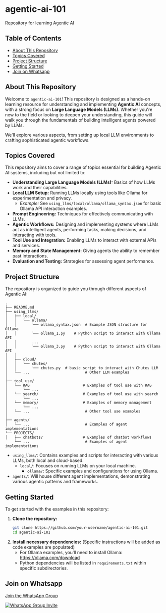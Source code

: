 # agentic-ai-101
Repository for learning Agentic AI

## Table of Contents
- [About This Repository](#about-this-repository)
- [Topics Covered](#topics-covered)
- [Project Structure](#project-structure)
- [Getting Started](#getting-started)
- [Join on Whatsapp](#join-on-whatsapp)

## About This Repository
Welcome to `agentic-ai-101`! This repository is designed as a hands-on learning resource for understanding and implementing **Agentic AI** concepts, with a strong focus on **Large Language Models (LLMs)**. Whether you're new to the field or looking to deepen your understanding, this guide will walk you through the fundamentals of building intelligent agents powered by LLMs.

We'll explore various aspects, from setting up local LLM environments to crafting sophisticated agentic workflows.

## Topics Covered
This repository aims to cover a range of topics essential for building Agentic AI systems, including but not limited to:

*   **Understanding Large Language Models (LLMs):** Basics of how LLMs work and their capabilities.
*   **Local LLM Setup:** Running LLMs locally using tools like Ollama for experimentation and privacy.
    *   *Example:* See `using_llms/local/ollama/ollama_syntax.json` for basic Ollama API interaction examples.
*   **Prompt Engineering:** Techniques for effectively communicating with LLMs.
*   **Agentic Workflows:** Designing and implementing systems where LLMs act as intelligent agents, performing tasks, making decisions, and interacting with tools.
*   **Tool Use and Integration:** Enabling LLMs to interact with external APIs and services.
*   **Memory and State Management:** Giving agents the ability to remember past interactions.
*   **Evaluation and Testing:** Strategies for assessing agent performance.

## Project Structure
The repository is organized to guide you through different aspects of Agentic AI:

```
.
├── README.md
├── using_llms/
│   ├── local/
│   │   └── ollama/
│   │       └── ollama_syntax.json  # Example JSON structure for Ollama 
│   │       └── ollama_1.py    # Python script to interact with Ollama API
│   │       ...
│   │       └── ollama_3.py    # Python script to interact with Ollama API
│   │       
│   ├── cloud/
│   │   └── chutes/
│   │       └── chutes.py  # basic script to interact with Chutes LLM
│   └── ...                         # Other LLM examples
│   
├── tool_use/
│   └── RAG                        # Examples of tool use with RAG
│       └── ...
│   └── search/                    # Examples of tool use with search
│       └── ...
│   └── memory/                    # Examples of memory management
│       └── ...
│   └── ...                         # Other tool use examples
│       
├── agents/
│   └── ...                         # Examples of agent implementations
└── PROJECTS/
│   ├── chatbots/                  # Examples of chatbot workflows
    └── ...                         # Examples of agent implementations
```

*   `using_llms/`: Contains examples and scripts for interacting with various LLMs, both local and cloud-based.
    *   `local/`: Focuses on running LLMs on your local machine.
        *   `ollama/`: Specific examples and configurations for using Ollama.
*   `agents/`: Will house different agent implementations, demonstrating various agentic patterns and frameworks.

## Getting Started
To get started with the examples in this repository:

1.  **Clone the repository:**
    ```bash
    git clone https://github.com/your-username/agentic-ai-101.git
    cd agentic-ai-101
    ```
2.  **Install necessary dependencies:** (Specific instructions will be added as code examples are populated)
    *   For Ollama examples, you'll need to install Ollama: https://ollama.com/download
    *   Python dependencies will be listed in `requirements.txt` within specific subdirectories.

## Join on Whatsapp
[Join the WhatsApp Group](https://chat.whatsapp.com/F0Chqhp8kwPKRSEMRmkjvG)

[![WhatsApp Group Invite](group_invite.png)](https://chat.whatsapp.com/F0Chqhp8kwPKRSEMRmkjvG)